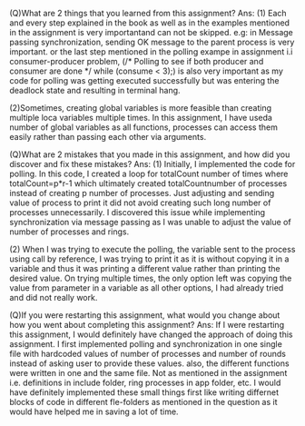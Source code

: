 (Q)What are 2 things that you learned from this assignment?
Ans:
(1) Each and every step explained in the book as well as in the examples mentioned in the assignment is very importantand can not be skipped. e.g: in Message passing synchronization, sending OK message to the parent process is very important. or the last step mentioned in the polling exampe in assignment i.i consumer-producer problem, (/* Polling to see if both producer and consumer are done */
while (consume < 3);) is also very important as my code for polling was getting executed successfully but was entering the deadlock state and resulting in terminal hang.
  
(2)Sometimes, creating global variables is more feasible than creating multiple loca variables multiple times. In this assignment, I have useda number of global variables as all functions, processes can access them easily rather than passing each other via arguments.



(Q)What are 2 mistakes that you made in this assignment, and how did you discover and fix these mistakes?
Ans:
(1) Initially, I implemented the code for polling. In this code, I created a loop for totalCount number of times where totalCount=p*r-1 which ultimately created totalCountnumber of processes instead of creating p number of processes. Just adjusting and sending value of process to print it did not avoid creating such long number of processes unnecessarily. I discovered this issue while implementing synchronization via message passing as I was unable to adjust the value of number of processes and rings.

(2) When I was trying to execute the polling, the variable sent to the process using call by reference, I was trying to print it as it is without copying it in a variable and thus it was printing a different value rather than printing the desired value. On trying multiple times, the only option left was copying the value from parameter in a variable as all other options, I had already tried and did not really work.




(Q)If you were restarting this assignment, what would you change about how you went about completing this assignment?
Ans:
If I were restarting this assignment, I would definitely have changed the approach of doing this assignment. I first implemented polling and synchronization in one single file with hardcoded values of number of processes and number of rounds instead of asking user to provide these values. also, the different functions were written in one and the same file. Not as mentioned in the assignment i.e. definitions in include folder, ring processes in app folder, etc. I would have definitely implemented these small things first like writing differnet blocks of code in different fle-folders as mentioned in the question as it would have helped me in saving a lot of time.
